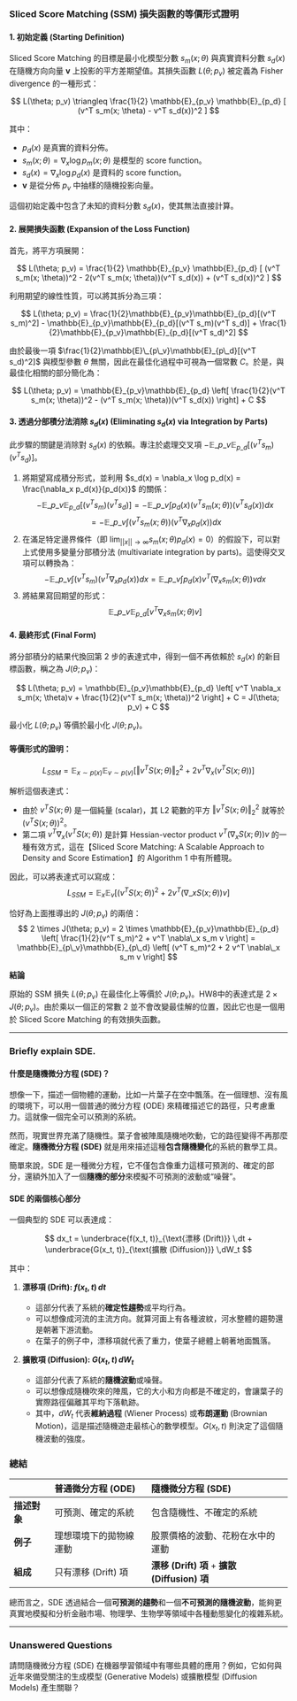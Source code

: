 ### **Sliced Score Matching (SSM) 損失函數的等價形式證明**

#### 1. 初始定義 (Starting Definition)

Sliced Score Matching 的目標是最小化模型分數 $s_m(x; \theta)$ 與真實資料分數 $s_d(x)$ 在隨機方向向量 **v** 上投影的平方差期望值。其損失函數 $L(\theta; p_v)$ 被定義為 Fisher divergence 的一種形式：

$$
L(\theta; p_v) \triangleq \frac{1}{2} \mathbb{E}_{p_v} \mathbb{E}_{p_d} [ (v^T s_m(x; \theta) - v^T s_d(x))^2 ]
$$

其中：
* $p_d(x)$ 是真實的資料分佈。
* $s_m(x; \theta) = \nabla_x \log p_m(x; \theta)$ 是模型的 score function。
* $s_d(x) = \nabla_x \log p_d(x)$ 是資料的 score function。
* **v** 是從分佈 $p_v$ 中抽樣的隨機投影向量。

這個初始定義中包含了未知的資料分數 $s_d(x)$，使其無法直接計算。

#### 2. 展開損失函數 (Expansion of the Loss Function)

首先，將平方項展開：

$$
L(\theta; p_v) = \frac{1}{2} \mathbb{E}_{p_v} \mathbb{E}_{p_d} [ (v^T s_m(x; \theta))^2 - 2(v^T s_m(x; \theta))(v^T s_d(x)) + (v^T s_d(x))^2 ]
$$

利用期望的線性性質，可以將其拆分為三項：

$$
L(\theta; p_v) = \frac{1}{2}\mathbb{E}_{p_v}\mathbb{E}_{p_d}[(v^T s_m)^2] - \mathbb{E}_{p_v}\mathbb{E}_{p_d}[(v^T s_m)(v^T s_d)] + \frac{1}{2}\mathbb{E}_{p_v}\mathbb{E}_{p_d}[(v^T s_d)^2]
$$

由於最後一項 $\frac{1}{2}\mathbb{E}\_{p\_v}\mathbb{E}_{p\_d}[(v^T s_d)^2]$ 與模型參數 $\theta$ 無關，因此在最佳化過程中可視為一個常數 $C$。於是，與最佳化相關的部分簡化為：

$$
L(\theta; p_v) = \mathbb{E}_{p_v}\mathbb{E}_{p_d} \left[ \frac{1}{2}(v^T s_m(x; \theta))^2 - (v^T s_m(x; \theta))(v^T s_d(x)) \right] + C
$$

#### 3. 透過分部積分法消除 $s_d(x)$ (Eliminating $s_d(x)$ via Integration by Parts)

此步驟的關鍵是消除對 $s_d(x)$ 的依賴。專注於處理交叉項 $-\mathbb{E}\_{p\_v}\mathbb{E}_{p\_d}[(v^T s_m)(v^T s_d)]$。

1. 將期望寫成積分形式，並利用 $s_d(x) = \nabla_x \log p_d(x) = \frac{\nabla_x p_d(x)}{p_d(x)}$ 的關係：
    $$
    -\mathbb{E}\_{p\_v}\mathbb{E}_{p\_d}[(v^T s_m)(v^T s_d)] = -\mathbb{E}\_{p\_v} \int p_d(x) (v^T s_m(x; \theta)) (v^T s_d(x)) dx
    $$
    $$
    = -\mathbb{E}\_{p\_v} \int (v^T s_m(x; \theta)) (v^T \nabla_x p_d(x)) dx
    $$
2. 在滿足特定邊界條件（即 $\lim_{||x||\to\infty} s_m(x; \theta) p_d(x) = 0$）的假設下，可以對上式使用多變量分部積分法 (multivariate integration by parts)。這使得交叉項可以轉換為：
    $$
    -\mathbb{E}\_{p\_v} \int (v^T s_m) (v^T \nabla_x p_d(x)) dx = \mathbb{E}\_{p\_v} \int p_d(x) v^T (\nabla_x s_m(x; \theta)) v dx
    $$
3. 將結果寫回期望的形式：
    $$
    \mathbb{E}\_{p\_v} \mathbb{E}_{p\_d} [v^T \nabla_x s_m(x; \theta) v]
    $$

#### 4. 最終形式 (Final Form)

將分部積分的結果代換回第 2 步的表達式中，得到一個不再依賴於 $s_d(x)$ 的新目標函數，稱之為 $J(\theta; p_v)$：

$$
L(\theta; p_v) = \mathbb{E}_{p_v}\mathbb{E}_{p_d} \left[ v^T \nabla_x s_m(x; \theta)v + \frac{1}{2}(v^T s_m(x; \theta))^2 \right] + C = J(\theta; p_v) + C
$$

最小化 $L(\theta; p_v)$ 等價於最小化 $J(\theta; p_v)$。

#### 等價形式的證明：
$$
L_{SSM} = \mathbb{E}_{x \sim p(x)} \mathbb{E}_{v \sim p(v)} [ \Vert v^T S(x; \theta) \Vert_2^2 + 2v^T \nabla_x (v^T S(x; \theta)) ]
$$

解析這個表達式：
* 由於 $v^T S(x; \theta)$ 是一個純量 (scalar)，其 L2 範數的平方 $\Vert v^T S(x; \theta) \Vert_2^2$ 就等於 $(v^T S(x; \theta))^2$。
* 第二項 $v^T \nabla_x (v^T S(x; \theta))$ 是計算 Hessian-vector product $v^T (\nabla_x S(x; \theta)) v$ 的一種有效方式，這在【Sliced Score Matching: A Scalable Approach to Density and Score Estimation】的 Algorithm 1 中有所體現。

因此，可以將表達式可以寫成：
$$
L_{SSM} = \mathbb{E}_{x} \mathbb{E}_{v} [ (v^T S(x; \theta))^2 + 2v^T (\nabla\_x S(x; \theta)) v ]
$$

恰好為上面推導出的 $J(\theta; p_v)$ 的兩倍：
$$
2 \times J(\theta; p_v) = 2 \times \mathbb{E}_{p_v}\mathbb{E}_{p_d} \left[ \frac{1}{2}(v^T s_m)^2 + v^T \nabla\_x s_m v \right] = \mathbb{E}_{p\_v}\mathbb{E}_{p\_d} \left[ (v^T s_m)^2 + 2 v^T \nabla\_x s_m v \right]
$$

**結論**

原始的 SSM 損失 $L(\theta; p_v)$ 在最佳化上等價於 $J(\theta; p_v)$。HW8中的表達式是 $2 \times J(\theta; p_v)$。由於乘以一個正的常數 2 並不會改變最佳解的位置，因此它也是一個用於 Sliced Score Matching 的有效損失函數。

---
### **Briefly explain SDE.**
#### 什麼是隨機微分方程 (SDE)？

想像一下，描述一個物體的運動，比如一片葉子在空中飄落。在一個理想、沒有風的環境下，可以用一個普通的微分方程 (ODE) 來精確描述它的路徑，只考慮重力。這就像一個完全可以預測的系統。

然而，現實世界充滿了隨機性。葉子會被陣風隨機地吹動，它的路徑變得不再那麼確定。**隨機微分方程 (SDE)** 就是用來描述這種**包含隨機變化**的系統的數學工具。

簡單來說，SDE 是一種微分方程，它不僅包含像重力這樣可預測的、確定的部分，還額外加入了一個**隨機的部分**來模擬不可預測的波動或“噪聲”。

#### SDE 的兩個核心部分

一個典型的 SDE 可以表達成：

$$
dx_t = \underbrace{f(x_t, t)}_{\text{漂移 (Drift)}} \,dt + \underbrace{G(x_t, t)}_{\text{擴散 (Diffusion)}} \,dW_t
$$

其中：

1.  **漂移項 (Drift): $f(x_t, t) \,dt$**
    * 這部分代表了系統的**確定性趨勢**或平均行為。
    * 可以想像成河流的主流方向。就算河面上有各種波紋，河水整體的趨勢還是朝著下游流動。
    * 在葉子的例子中，漂移項就代表了重力，使葉子總體上朝著地面飄落。

2.  **擴散項 (Diffusion): $G(x_t, t) \,dW_t$**
    * 這部分代表了系統的**隨機波動**或噪聲。
    * 可以想像成隨機吹來的陣風，它的大小和方向都是不確定的，會讓葉子的實際路徑偏離其平均下落軌跡。
    * 其中，$dW_t$ 代表**維納過程** (Wiener Process) 或**布朗運動** (Brownian Motion)，這是描述隨機遊走最核心的數學模型。$G(x_t, t)$ 則決定了這個隨機波動的強度。

### 總結

| | **普通微分方程 (ODE)** | **隨機微分方程 (SDE)** |
| :--- | :--- | :--- |
| **描述對象** | 可預測、確定的系統 | 包含隨機性、不確定的系統 |
| **例子** | 理想環境下的拋物線運動 | 股票價格的波動、花粉在水中的運動 |
| **組成** | 只有漂移 (Drift) 項 | **漂移 (Drift) 項** + **擴散 (Diffusion) 項** |

總而言之，SDE 透過結合一個**可預測的趨勢**和一個**不可預測的隨機波動**，能夠更真實地模擬和分析金融市場、物理學、生物學等領域中各種動態變化的複雜系統。

---
### **Unanswered Questions**
請問隨機微分方程 (SDE) 在機器學習領域中有哪些具體的應用？例如，它如何與近年來備受關注的生成模型 (Generative Models) 或擴散模型 (Diffusion Models) 產生關聯？